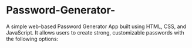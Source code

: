 # Password-Generator-
A simple web-based Password Generator App built using HTML, CSS, and JavaScript. It allows users to create strong, customizable passwords with the following options:
